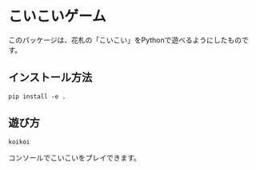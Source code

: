# こいこいゲーム

このパッケージは、花札の「こいこい」をPythonで遊べるようにしたものです。

## インストール方法

```
pip install -e .
```

## 遊び方

```
koikoi
```

コンソールでこいこいをプレイできます。

